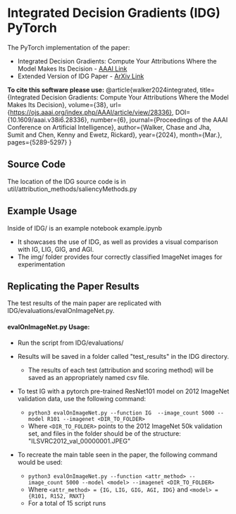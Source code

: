 # Integrated Decision Gradients (IDG) PyTorch
The PyTorch implementation of the paper: 
 * Integrated Decision Gradients: Compute Your Attributions Where the Model Makes Its Decision - [AAAI Link]([https://arxiv.org/abs/2305.20052v1](https://ojs.aaai.org/index.php/AAAI/article/view/28336))
 * Extended Version of IDG Paper - [ArXiv Link](https://arxiv.org/abs/2305.20052v1)

**To cite this software please use:**
    @article{walker2024integrated, 
        title={Integrated Decision Gradients: Compute Your Attributions Where the Model Makes Its Decision}, 
        volume={38}, url={https://ojs.aaai.org/index.php/AAAI/article/view/28336}, 
        DOI={10.1609/aaai.v38i6.28336}, number={6}, 
        journal={Proceedings of the AAAI Conference on Artificial Intelligence}, 
        author={Walker, Chase and Jha, Sumit and Chen, Kenny and Ewetz, Rickard}, 
        year={2024}, month={Mar.}, pages={5289-5297} 
    }
    
Source Code
---
The location of the IDG source code is in util/attribution_methods/saliencyMethods.py

Example Usage
---
Inside of IDG/ is an example notebook example.ipynb
 * It showcases the use of IDG, as well as provides a visual comparison with IG, LIG, GIG, and AGI.
 * The img/ folder provides four correctly classified ImageNet images for experimentation

Replicating the Paper Results
---
The test results of the main paper are replicated with IDG/evaluations/evalOnImageNet.py.

#### evalOnImageNet.py Usage:
  * Run the script from IDG/evaluations/
  * Results will be saved in a folder called "test_results" in the IDG directory.
     * The results of each test (attribution and scoring method) will be saved as an appropriately named csv file. 

* To test IG with a pytorch pre-trained ResNet101 model on 2012 ImageNet validation data, use the following command:
  * `python3 evalOnImageNet.py --function IG  --image_count 5000 --model R101 --imagenet <DIR_TO_FOLDER>`
  * Where `<DIR_TO_FOLDER>` points to the 2012 ImageNet 50k validation set, and files in the folder should be of the structure: "ILSVRC2012_val_00000001.JPEG"

* To recreate the main table seen in the paper, the following command would be used:
    * `python3 evalOnImageNet.py --function <attr_method> --image_count 5000 --model <model> --imagenet <DIR_TO_FOLDER>`
    * Where `<attr_method> = {IG, LIG, GIG, AGI, IDG}` and `<model> = {R101, R152, RNXT}`
    * For a total of 15 script runs
